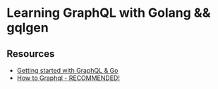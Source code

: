 # Learning GraphQL with Golang && gqlgen


## Resources

- [Getting started with GraphQL & Go](https://gabrielgomes61320.medium.com/getting-started-with-graphql-and-golang-e8f7104b1d0b#:~:text=Getting%20Started%20with%20GraphQL%20and%20Golang)
- [How to Graphql - RECOMMENDED!](https://www.howtographql.com/graphql-go)